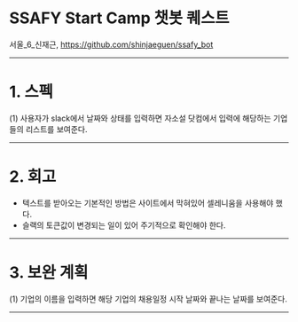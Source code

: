 # SSAFY Start Camp 챗봇 퀘스트

서울_6_신재근, https://github.com/shinjaeguen/ssafy_bot

---

# 1. 스펙
(1) 사용자가 slack에서 날짜와 상태를 입력하면 자소설 닷컴에서 입력에 해당하는 기업들의 리스트를 보여준다.

---

# 2. 회고
* 텍스트를 받아오는 기본적인 방법은 사이트에서 막혀있어 셀레니움을 사용해야 했다.
* 슬랙의 토큰값이 변경되는 일이 있어 주기적으로 확인해야 한다.


---

# 3. 보완 계획
(1) 기업의 이름을 입력하면 해당 기업의 채용일정 시작 날짜와 끝나는 날짜를 보여준다.

---
